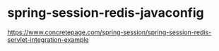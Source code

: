 # spring-session-redis-javaconfig

https://www.concretepage.com/spring-session/spring-session-redis-servlet-integration-example
